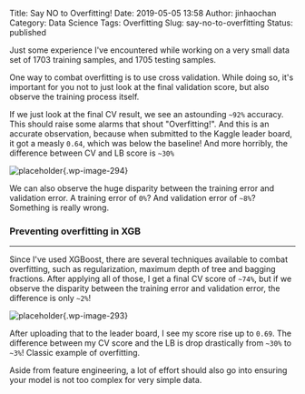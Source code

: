 Title: Say NO to Overfitting!
Date: 2019-05-05 13:58
Author: jinhaochan
Category: Data Science
Tags: Overfitting
Slug: say-no-to-overfitting
Status: published

<!-- wp:paragraph -->

Just some experience I've encountered while working on a very small data set of 1703 training samples, and 1705 testing samples.

<!-- /wp:paragraph -->

<!-- wp:paragraph -->

One way to combat overfitting is to use cross validation. While doing so, it's important for you not to just look at the final validation score, but also observe the training process itself.

<!-- /wp:paragraph -->

<!-- wp:paragraph -->

If we just look at the final CV result, we see an astounding `~92%` accuracy. This should raise some alarms that shout "Overfitting!". And this is an accurate observation, because when submitted to the Kaggle leader board, it got a measly `0.64`, which was below the baseline! And more horribly, the difference between CV and LB score is `~30%`

<!-- /wp:paragraph -->

<!-- wp:image {"id":294} -->


![placeholder]({attach}media/2019/01/xgb2.png){.wp-image-294}


<!-- /wp:image -->

<!-- wp:paragraph -->

We can also observe the huge disparity between the training error and validation error. A training error of `0%`? And validation error of `~8%`? Something is really wrong.

<!-- /wp:paragraph -->

<!-- wp:heading {"level":3} -->

### Preventing overfitting in XGB

<!-- /wp:heading -->

<!-- wp:separator -->

------------------------------------------------------------------------

<!-- /wp:separator -->

</p>
<!-- wp:paragraph -->

Since I've used XGBoost, there are several techniques available to combat overfitting, such as regularization, maximum depth of tree and bagging fractions. After applying all of those, I get a final CV score of `~74%`, but if we observe the disparity between the training error and validation error, the difference is only `~2%`!

<!-- /wp:paragraph -->

<!-- wp:image {"id":293} -->


![placeholder]({attach}media/2019/01/xgb1.png){.wp-image-293}


<!-- /wp:image -->

<!-- wp:paragraph -->

After uploading that to the leader board, I see my score rise up to `0.69`. The difference between my CV score and the LB is drop drastically from `~30%` to `~3%`! Classic example of overfitting.

<!-- /wp:paragraph -->

<!-- wp:paragraph -->

Aside from feature engineering, a lot of effort should also go into ensuring your model is not too complex for very simple data.

<!-- /wp:paragraph -->

